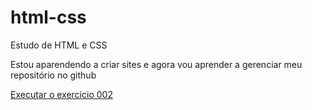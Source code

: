 # html-css
 Estudo de HTML e CSS 
 
 Estou aparendendo a criar sites e agora vou aprender a gerenciar meu repositório no github

<a href="https://adraxeller.github.io/html-css/Exercicios/ex002/index.html">Executar o exercicio 002 </a>